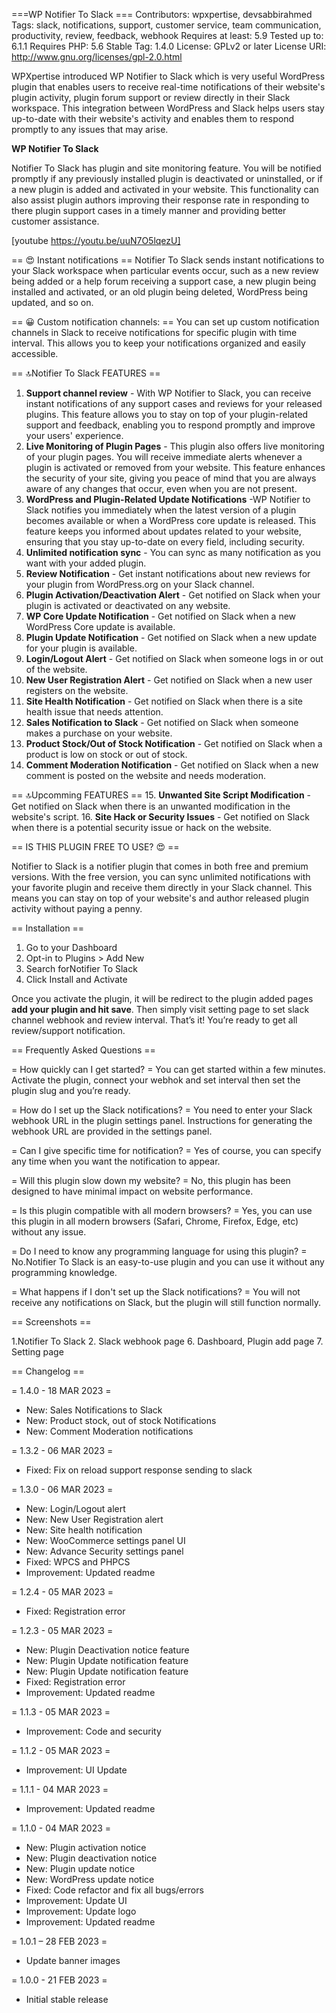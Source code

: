 ===WP Notifier To Slack ===
Contributors: wpxpertise, devsabbirahmed
Tags: slack, notifications, support, customer service, team communication, productivity, review, feedback, webhook
Requires at least: 5.9
Tested up to: 6.1.1
Requires PHP: 5.6
Stable Tag: 1.4.0
License: GPLv2 or later
License URI: http://www.gnu.org/licenses/gpl-2.0.html

WPXpertise introduced WP Notifier to Slack which is very useful WordPress plugin that enables users to receive real-time notifications of their website's plugin activity, plugin forum support or review directly in their Slack workspace. This integration between WordPress and Slack helps users stay up-to-date with their website's activity and enables them to respond promptly to any issues that may arise.

**WP Notifier To Slack**

Notifier To Slack has plugin and site monitoring feature. You will be notified promptly if any previously installed plugin is deactivated or uninstalled, or if a new plugin is added and activated in your website. This functionality can also assist plugin authors improving their response rate in responding to there plugin support cases in a timely manner and providing better customer assistance.

[youtube https://youtu.be/uuN7O5lqezU]


== 😍 Instant notifications ==
Notifier To Slack sends instant notifications to your Slack workspace when particular events occur, such as a new review being added or a help forum receiving a support case, a new plugin being installed and activated, or an old plugin being deleted, WordPress being updated, and so on.

== 😀 Custom notification channels: ==
You can set up custom notification channels in Slack to receive notifications for specific plugin with time interval. This allows you to keep your notifications organized and easily accessible.


== 🔝Notifier To Slack FEATURES ==
1. **Support channel review** -  With WP Notifier to Slack, you can receive instant notifications of any support cases and reviews for your released plugins. This feature allows you to stay on top of your plugin-related support and feedback, enabling you to respond promptly and improve your users' experience.
2. **Live Monitoring of Plugin Pages** - This plugin also offers live monitoring of your plugin pages. You will receive immediate alerts whenever a plugin is activated or removed from your website. This feature enhances the security of your site, giving you peace of mind that you are always aware of any changes that occur, even when you are not present.
3. **WordPress and Plugin-Related Update Notifications** -WP Notifier to Slack notifies you immediately when the latest version of a plugin becomes available or when a WordPress core update is released. This feature keeps you informed about updates related to your website, ensuring that you stay up-to-date on every field, including security.
4. **Unlimited notification sync** - You can sync as many notification as you want with your added plugin.
5. **Review Notification** -  Get instant notifications about new reviews for your plugin from WordPress.org on your Slack channel.
6. **Plugin Activation/Deactivation Alert** -  Get notified on Slack when your plugin is activated or deactivated on any website.
7. **WP Core Update Notification** -  Get notified on Slack when a new WordPress Core update is available.
8. **Plugin Update Notification** -  Get notified on Slack when a new update for your plugin is available.
9. **Login/Logout Alert** -  Get notified on Slack when someone logs in or out of the website.
10. **New User Registration Alert** -  Get notified on Slack when a new user registers on the website.
11. **Site Health Notification** -  Get notified on Slack when there is a site health issue that needs attention.
12. **Sales Notification to Slack** -  Get notified on Slack when someone makes a purchase on your website.
13. **Product Stock/Out of Stock Notification** -  Get notified on Slack when a product is low on stock or out of stock.
14. **Comment Moderation Notification** -  Get notified on Slack when a new comment is posted on the website and needs moderation.

== 🔝Upcomming FEATURES ==
15. **Unwanted Site Script Modification** -  Get notified on Slack when there is an unwanted modification in the website's script.
16. **Site Hack or Security Issues** -  Get notified on Slack when there is a potential security issue or hack on the website.

== IS THIS PLUGIN FREE TO USE? 😍 ==

Notifier to Slack is a notifier plugin that comes in both free and premium versions. With the free version, you can sync unlimited notifications with your favorite plugin and receive them directly in your Slack channel. This means you can stay on top of your website's and author released plugin activity without paying a penny.


== Installation ==

1. Go to your Dashboard
2. Opt-in to Plugins > Add New 
3. Search forNotifier To Slack
4. Click Install and Activate

Once you activate the plugin, it will be redirect to the plugin added pages **add your plugin and hit save**. Then simply visit setting page to set slack channel webhook and review interval. That’s it! You’re ready to get all review/support notification.

== Frequently Asked Questions ==

= How quickly can I get started? =
You can get started within a few minutes. Activate the plugin, connect your webhok and set interval then set the plugin slug and you’re ready.  

= How do I set up the Slack notifications? =
You need to enter your Slack webhook URL in the plugin settings panel. Instructions for generating the webhook URL are provided in the settings panel.

= Can I give specific time for notification? =
Yes of course, you can specify any time when you want the notification to appear.

= Will this plugin slow down my website? =
No, this plugin has been designed to have minimal impact on website performance.

= Is this plugin compatible with all modern browsers? =
Yes, you can use this plugin in all modern browsers (Safari, Chrome, Firefox, Edge, etc) without any issue.

= Do I need to know any programming language for using this plugin? =
No.Notifier To Slack is an easy-to-use plugin and you can use it without any programming knowledge.

= What happens if I don't set up the Slack notifications? =
You will not receive any notifications on Slack, but the plugin will still function normally.

== Screenshots ==

1.Notifier To Slack
2. Slack webhook page
6. Dashboard, Plugin add page
7. Setting page

== Changelog ==

= 1.4.0 - 18 MAR 2023 =
- New: Sales Notifications to Slack
- New: Product stock, out of stock Notifications
- New: Comment Moderation notifications

= 1.3.2 - 06 MAR 2023 =
- Fixed: Fix on reload support response sending to slack

= 1.3.0 - 06 MAR 2023 =
- New: Login/Logout alert
- New: New User Registration alert
- New: Site health notification
- New: WooCommerce settings panel UI
- New: Advance Security settings panel
- Fixed: WPCS and PHPCS
- Improvement: Updated readme

= 1.2.4 - 05 MAR 2023 =
- Fixed: Registration error

= 1.2.3 - 05 MAR 2023 =
- New: Plugin Deactivation notice feature
- New: Plugin Update notification feature
- New: Plugin Update notification feature
- Fixed: Registration error
- Improvement: Updated readme

= 1.1.3 - 05 MAR 2023 =
- Improvement: Code and security

= 1.1.2 - 05 MAR 2023 =
- Improvement: UI Update

= 1.1.1 - 04 MAR 2023 =
- Improvement: Updated readme

= 1.1.0 - 04 MAR 2023 =
- New: Plugin activation notice
- New: Plugin deactivation notice
- New: Plugin update notice
- New: WordPress update notice
- Fixed: Code refactor and fix all bugs/errors
- Improvement: Update UI
- Improvement: Update logo
- Improvement: Updated readme

= 1.0.1 – 28 FEB 2023 =
- Update banner images

= 1.0.0 - 21 FEB 2023 =
- Initial stable release

